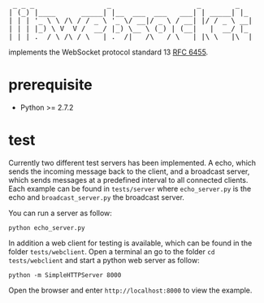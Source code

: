 <pre style="border: 0px; padding: 0px;">
 _ _ _                 _                    _        _   
| (_) |____      _____| |__  ___  ___   ___| | _____| |_ 
| | | '_ \ \ /\ / / _ \ '_ \/ __|/ _ \ / __| |/ / _ \ __|
| | | |_) \ V  V /  __/ |_) \__ \ (_) | (__|   |  __/ |_ 
|_|_|_.__/ \_/\_/ \___|_.__/|___/\___/ \___|_|\_\___|\__|
</pre>

implements the WebSocket protocol standard 13 [RFC 6455](http://tools.ietf.org/html/rfc6455).

# prerequisite

* Python >= 2.7.2


# test
Currently two different test servers has been implemented. A echo, which sends the incoming message back to the client, and a broadcast server, which sends messages at a predefined interval to all connected clients. Each example can be found in `tests/server` where `echo_server.py` is the echo and `broadcast_server.py` the broadcast server.

You can run a server as follow:

    python echo_server.py

In addition a web client for testing is available, which can be found in the folder `tests/webclient`. Open a terminal an go to the folder `cd tests/webclient` and start a python web server as follow:

    python -m SimpleHTTPServer 8000
    
Open the browser and enter `http://localhost:8000` to view the example.
